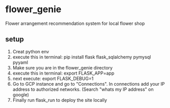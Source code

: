 # flower_genie
Flower arrangement recommendation system for local flower shop

## setup
1. Creat python env
2. execute this in terminal: pip install flask flask_sqlalchemy pymysql pyyaml
3. Make sure you are in the flower_genie directory
4. execute this in terminal: export FLASK_APP=app
5. next execute: export FLASK_DEBUG=1
6. Go to GCP instance and go to "Connections". In connections add your IP address to authorized networks. (Search "whats my IP address" on google)
7. Finally run flask_run to deploy the site locally

